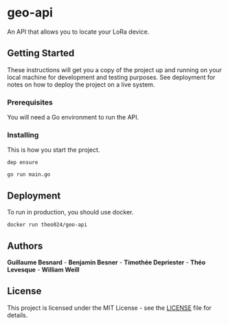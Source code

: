 # geo-api

An API that allows you to locate your LoRa device.

## Getting Started

These instructions will get you a copy of the project up and running on your local machine for development and testing purposes. See deployment for notes on how to deploy the project on a live system.

### Prerequisites

You will need a Go environment to run the API.

### Installing

This is how you start the project.

`dep ensure`

`go run main.go`

## Deployment

To run in production, you should use docker.

`docker run theo024/geo-api`

## Authors

**Guillaume Besnard** - **Benjamin Besner** - **Timothée Depriester** -  **Théo Levesque** - **William Weill**

## License

This project is licensed under the MIT License - see the [LICENSE](LICENSE) file for details.
